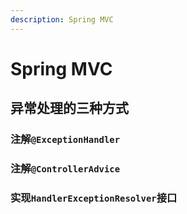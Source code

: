 ```yaml
---
description: Spring MVC
---
```


# Spring MVC

## 异常处理的三种方式

### 注解`@ExceptionHandler`

### 注解`@ControllerAdvice`

### 实现`HandlerExceptionResolver`接口


```text

```

